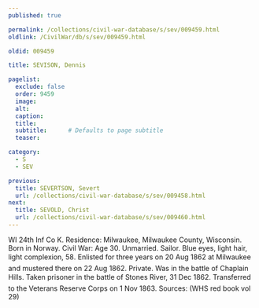 ```yaml
---
published: true

permalink: /collections/civil-war-database/s/sev/009459.html
oldlink: /CivilWar/db/s/sev/009459.html

oldid: 009459

title: SEVISON, Dennis

pagelist:
  exclude: false
  order: 9459
  image: 
  alt:
  caption:
  title:
  subtitle:      # Defaults to page subtitle
  teaser:

category: 
  - S 
  - SEV

previous:
  title: SEVERTSON, Severt
  url: /collections/civil-war-database/s/sev/009458.html  
next:
  title: SEVOLD, Christ
  url: /collections/civil-war-database/s/sev/009460.html   
---
```

WI 24th Inf Co K. Residence: Milwaukee, Milwaukee County, Wisconsin. Born in Norway. Civil War: Age 30. Unmarried. Sailor. Blue eyes, light hair, light complexion, 5&#146;8&#148;. Enlisted for three years on 20 Aug 1862 at Milwaukee and mustered there on 22 Aug 1862. Private. Was in the battle of Chaplain Hills. Taken prisoner in the battle of Stone&#146;s River, 31 Dec 1862. Transferred to the Veterans Reserve Corps on 1 Nov 1863. Sources: (WHS red book vol 29)